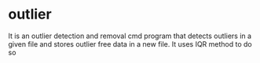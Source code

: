 # outlier
It is an outlier detection and removal cmd program that detects outliers in a given file and stores outlier free data in a new file. It uses IQR method to do so

